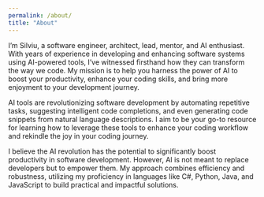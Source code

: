 ```yaml
---
permalink: /about/
title: "About"
---
```

I’m Silviu, a software engineer, architect, lead, mentor, and AI enthusiast. With years of experience in developing and enhancing software systems using AI-powered tools, I’ve witnessed firsthand how they can transform the way we code. My mission is to help you harness the power of AI to boost your productivity, enhance your coding skills, and bring more enjoyment to your development journey.

AI tools are revolutionizing software development by automating repetitive tasks, suggesting intelligent code completions, and even generating code snippets from natural language descriptions. I aim to be your go-to resource for learning how to leverage these tools to enhance your coding workflow and rekindle the joy in your coding journey.

I believe the AI revolution has the potential to significantly boost productivity in software development. However, AI is not meant to replace developers but to empower them. My approach combines efficiency and robustness, utilizing my proficiency in languages like C#, Python, Java, and JavaScript to build practical and impactful solutions.